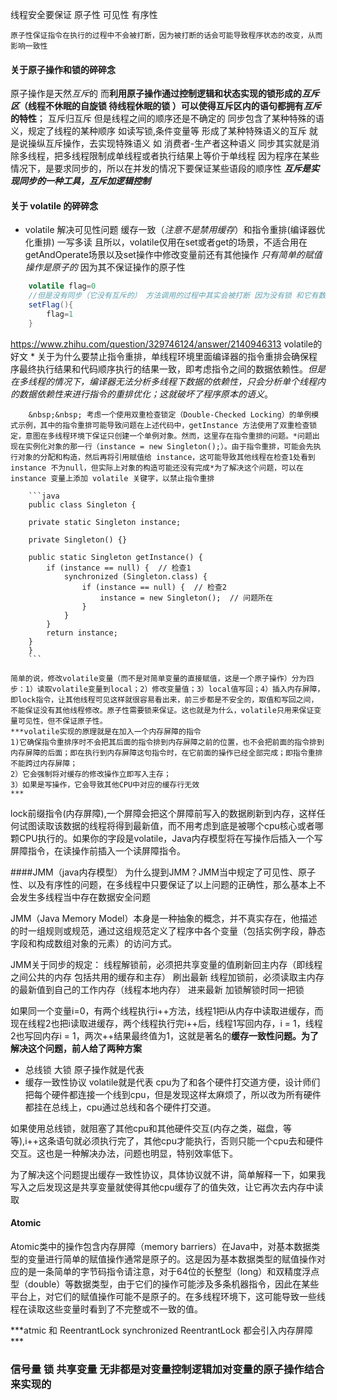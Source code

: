 线程安全要保证 原子性 可见性 有序性

    原子性保证指令在执行的过程中不会被打断，因为被打断的话会可能导致程序状态的改变，从而影响一致性

#### 关于原子操作和锁的碎碎念
原子操作是天然*互斥*的 而**利用原子操作通过控制逻辑和状态实现的锁形成的*互斥区*（线程不休眠的自旋锁 待线程休眠的锁 ）可以使得互斥区内的语句都拥有*互斥*的特性**；   互斥归互斥 但是线程之间的顺序还是不确定的 同步包含了某种特殊的语义，规定了线程的某种顺序 如读写锁,条件变量等 形成了某种特殊语义的互斥 就是说操纵互斥操作，去实现特殊语义 如 消费者-生产者这种语义 同步其实就是消除多线程，把多线程限制成单线程或者执行结果上等价于单线程 因为程序在某些情况下，是要求同步的，所以在并发的情况下要保证某些语段的顺序性 ***互斥是实现同步的一种工具，互斥加逻辑控制***  
#### 关于 volatile 的碎碎念
* volatile 解决可见性问题 缓存一致（*注意不是禁用缓存*）和指令重排(编译器优化重排) 一写多读 且所以，volatile仅用在set或者get的场景，不适合用在getAndOperate场景以及set操作中修改变量前还有其他操作 *只有简单的赋值操作是原子的*  因为其不保证操作的原子性 
```java
    volatile flag=0
    //但是没有同步（它没有互斥的） 方法调用的过程中其实会被打断 因为没有锁 和它有数据竞争的那个方法还是会执行 但有时候不是控制信号而是计算参数就没事 不会误读的 是控制信号 被打断的话可能有延迟 但是也是小概率
    setFlag(){
        flag=1
    }


```
https://www.zhihu.com/question/329746124/answer/2140946313 volatile的好文
    * 关于为什么要禁止指令重排，单线程环境里面编译器的指令重排会确保程序最终执行结果和代码顺序执行的结果一致，即考虑指令之间的数据依赖性。*但是在多线程的情况下，编译器无法分析多线程下数据的依赖性，只会分析单个线程内的数据依赖性来进行指令的重排优化；这就破坏了程序原本的语义*。

        
        &nbsp;&nbsp; 考虑一个使用双重检查锁定（Double-Checked Locking）的单例模式示例，其中的指令重排可能导致问题在上述代码中，getInstance 方法使用了双重检查锁定，意图在多线程环境下保证只创建一个单例对象。然而，这里存在指令重排的问题。*问题出现在实例化对象的那一行（instance = new Singleton();）。由于指令重排，可能会先执行对象的分配和构造，然后再将引用赋值给 instance，这可能导致其他线程在检查1处看到 instance 不为null，但实际上对象的构造可能还没有完成*为了解决这个问题，可以在 instance 变量上添加 volatile 关键字，以禁止指令重排

        ```java
        public class Singleton {

        private static Singleton instance;

        private Singleton() {}

        public static Singleton getInstance() {
            if (instance == null) {  // 检查1
                synchronized (Singleton.class) {
                    if (instance == null) {  // 检查2
                        instance = new Singleton();  // 问题所在
                    }
                }
            }
            return instance;
        }
        }
        ```

    简单的说，修改volatile变量（而不是对简单变量的直接赋值，这是一个原子操作）分为四步：1）读取volatile变量到local；2）修改变量值；3）local值写回；4）插入内存屏障，即lock指令，让其他线程可见这样就很容易看出来，前三步都是不安全的，取值和写回之间，不能保证没有其他线程修改。原子性需要锁来保证。这也就是为什么，volatile只用来保证变量可见性，但不保证原子性。
    ***volatile实现的原理就是在加入一个内存屏障的指令
    1)它确保指令重排序时不会把其后面的指令排到内存屏障之前的位置，也不会把前面的指令排到内存屏障的后面；即在执行到内存屏障这句指令时，在它前面的操作已经全部完成；即指令重排不能跨过内存屏障；
    2）它会强制将对缓存的修改操作立即写入主存； 
    3）如果是写操作，它会导致其他CPU中对应的缓存行无效 
    ***
lock前缀指令(内存屏障),一个屏障会把这个屏障前写入的数据刷新到内存，这样任何试图读取该数据的线程将得到最新值，而不用考虑到底是被哪个cpu核心或者哪颗CPU执行的。如果你的字段是volatile，Java内存模型将在写操作后插入一个写屏障指令，在读操作前插入一个读屏障指令。


####JMM（java内存模型）
为什么提到JMM？JMM当中规定了可见性、原子性、以及有序性的问题，在多线程中只要保证了以上问题的正确性，那么基本上不会发生多线程当中存在数据安全问题

JMM（Java Memory Model）本身是一种抽象的概念，并不真实存在，他描述的时一组规则或规范，通过这组规范定义了程序中各个变量（包括实例字段，静态字段和构成数组对象的元素）的访问方式。

JMM关于同步的规定：
线程解锁前，必须把共享变量的值刷新回主内存（即线程之间公共的内存 包括共用的缓存和主存） 刷出最新
线程加锁前，必须读取主内存的最新值到自己的工作内存（线程本地内存） 进来最新 
加锁解锁时同一把锁

如果同一个变量i=0，有两个线程执行i++方法，线程1把i从内存中读取进缓存，而现在线程2也把i读取进缓存，两个线程执行完i++后，线程1写回内存，i = 1，线程2也写回内存i = 1，两次++结果最终值为1，这就是著名的**缓存一致性问题。为了解决这个问题，前人给了两种方案**

* 总线锁  大锁
原子操作就是代表
* 缓存一致性协议
volatile就是代表
cpu为了和各个硬件打交道方便，设计师们把每个硬件都连接一个线到cpu，但是发现这样太麻烦了，所以改为所有硬件都挂在总线上，cpu通过总线和各个硬件打交道。

如果使用总线锁，就阻塞了其他cpu和其他硬件交互(内存之类，磁盘，等等),i++这条语句就必须执行完了，其他cpu才能执行，否则只能一个cpu去和硬件交互。这也是一种解决办法，问题也明显，特别效率低下。

为了解决这个问题提出缓存一致性协议，具体协议就不讲，简单解释一下，如果我写入之后发现这是共享变量就使得其他cpu缓存了的值失效，让它再次去内存中读取
#### Atomic
Atomic类中的操作包含内存屏障（memory barriers）在Java中，对基本数据类型的变量进行简单的赋值操作通常是原子的。这是因为基本数据类型的赋值操作对应的是一条简单的字节码指令请注意，对于64位的长整型（long）和双精度浮点型（double）等数据类型，由于它们的操作可能涉及多条机器指令，因此在某些平台上，对它们的赋值操作可能不是原子的。在多线程环境下，这可能导致一些线程在读取这些变量时看到了不完整或不一致的值。

***atmic 和 ReentrantLock synchronized ReentrantLock 都会引入内存屏障 ***
### 信号量 锁 共享变量 无非都是对变量控制逻辑加对变量的原子操作结合来实现的